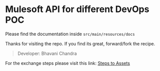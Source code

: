 # Mulesoft API for different DevOps POC

Please find the documentation inside
`src/main/resources/docs`

Thanks for visiting the repo. If you find its great, forward/fork the recipe.

> Developer: Bhavani Chandra

For the exchange steps please visit this link: [Steps to Assets](src/main/resources/docs/home.md "publish-assets-exchange-steps")
